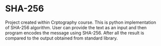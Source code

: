 # SHA-256
Project created within Crptography course. This is python implementation of SHA-256 algorithm. User can provide the text as an input and then program encodes the message using SHA-256. After all the result is compared to the output obtained from standard library.
